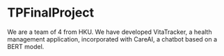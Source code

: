 # TPFinalProject
We are a team of 4 from HKU.
We have developed VitaTracker, a health management application, incorporated with CareAI, a chatbot based on a BERT model. 

